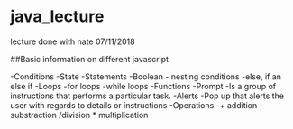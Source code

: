# java_lecture
lecture done with nate 07/11/2018

##Basic information on different javascript

-Conditions 
    -State
    -Statements
    -Boolean
    - nesting conditions
    -else, if an else if
-Loops
    -for loops
    -while loops
-Functions
    -Prompt
    -Is a group of instructions that performs a particular task. 
    -Alerts
    -Pop up that alerts the user with regards to details or instructions 
-Operations
    -+ addition
    -substraction
    /division
    * multiplication